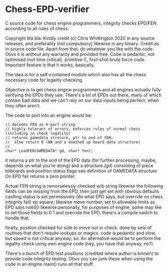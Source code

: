 # Chess-EPD-verifier
C source code for chess engine programmers, integrity checks EPD/FEN according to all rules of chess.

Copyright bla bla: Kindly credit (c) Chris Whittington 2020 in any source releases, and preferably (not compulsory)
likewise in any binary. Credit as in source code file. Apart from that, do whatever you like with the code. Obvs it is
without any warranty and provided free. Code is pedantic, not optimised (not time critical), primitive C, first-shot
brute force code. Important feature is that it works, basically.

The idea is for a self-contained module which also has all the chess necessary code for legality checking.

Objective is to get chess engine programmers and all engines actually fully verifying the EPDs they use. There's 
a lot of EPDs out there, many of which contain bad data and we can't rely on our data inputs being perfect,
when they often aren't.

The code to port into an engine would be:

    // decodes FEN as 6-part string
    // highly tolerant of errors, enforces rules of normal chess (including in check legality)
    // returns gamedata strucure, ptr to end of FEN, 
    //  else return 0 (NB and a smashed up board data structure)
    // 
    char* LoadFEN(GAMEDATA* gd, char* fen);
    
it returns a ptr to the end of the EPD data (for further processing, maybe, depends on what you're doing)
and a structure (gd) consisting of piece bitboards and position status flags
see definition of GAMEDATA structure
On EPD fail returns a zero pointer.

Actual FEN string is remorselessly checked
w/b string likewise
the following fields can be missing from the EPD, then just get set with obvious defaults
castling status is set permissively (do what EPD says, but override on chess integrity fail)
ep square, likewise
move number, set to allowable limits as EPD says
rule50 likewise
personally, for purposes of engine, some may like to set those fields to 0 1 and override the EPD, there's
a compile switch to handle that.

finally, position checked for side to move not in check. done by sets of routines that don't
requite lookups or magics. code is pedantic and slow, but speed is not critical anyway, so.
An alternative would be to perform the legality check using own engine code (hey, you have
that anyway, no?). 

There's a bunch of EPD test positions (credited where author is known) to provide code
integrity testing. Obvs you can junk these when using the code in an engine main() runs all that stuff.

